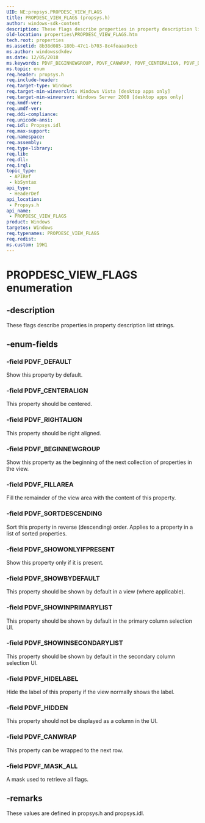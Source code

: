 ```yaml
---
UID: NE:propsys.PROPDESC_VIEW_FLAGS
title: PROPDESC_VIEW_FLAGS (propsys.h)
author: windows-sdk-content
description: These flags describe properties in property description list strings.
old-location: properties\PROPDESC_VIEW_FLAGS.htm
tech.root: properties
ms.assetid: 8b38d085-180b-47c1-b703-8c4feaaa9ccb
ms.author: windowssdkdev
ms.date: 12/05/2018
ms.keywords: PDVF_BEGINNEWGROUP, PDVF_CANWRAP, PDVF_CENTERALIGN, PDVF_DEFAULT, PDVF_FILLAREA, PDVF_HIDDEN, PDVF_HIDELABEL, PDVF_MASK_ALL, PDVF_RIGHTALIGN, PDVF_SHOWBYDEFAULT, PDVF_SHOWINPRIMARYLIST, PDVF_SHOWINSECONDARYLIST, PDVF_SHOWONLYIFPRESENT, PDVF_SORTDESCENDING, PROPDESC_VIEW_FLAGS, PROPDESC_VIEW_FLAGS enumeration [Windows Properties], properties.PROPDESC_VIEW_FLAGS, propsys/PDVF_BEGINNEWGROUP, propsys/PDVF_CANWRAP, propsys/PDVF_CENTERALIGN, propsys/PDVF_DEFAULT, propsys/PDVF_FILLAREA, propsys/PDVF_HIDDEN, propsys/PDVF_HIDELABEL, propsys/PDVF_MASK_ALL, propsys/PDVF_RIGHTALIGN, propsys/PDVF_SHOWBYDEFAULT, propsys/PDVF_SHOWINPRIMARYLIST, propsys/PDVF_SHOWINSECONDARYLIST, propsys/PDVF_SHOWONLYIFPRESENT, propsys/PDVF_SORTDESCENDING, propsys/PROPDESC_VIEW_FLAGS, shell.PROPDESC_VIEW_FLAGS, shell_PROPDESC_VIEW_FLAGS
ms.topic: enum
req.header: propsys.h
req.include-header: 
req.target-type: Windows
req.target-min-winverclnt: Windows Vista [desktop apps only]
req.target-min-winversvr: Windows Server 2008 [desktop apps only]
req.kmdf-ver: 
req.umdf-ver: 
req.ddi-compliance: 
req.unicode-ansi: 
req.idl: Propsys.idl
req.max-support: 
req.namespace: 
req.assembly: 
req.type-library: 
req.lib: 
req.dll: 
req.irql: 
topic_type:
 - APIRef
 - kbSyntax
api_type:
 - HeaderDef
api_location:
 - Propsys.h
api_name:
 - PROPDESC_VIEW_FLAGS
product: Windows
targetos: Windows
req.typenames: PROPDESC_VIEW_FLAGS
req.redist: 
ms.custom: 19H1
---
```


# PROPDESC_VIEW_FLAGS enumeration


## -description


These flags describe properties in property description list strings.


## -enum-fields




### -field PDVF_DEFAULT

Show this property by default.


### -field PDVF_CENTERALIGN

This property should be centered.


### -field PDVF_RIGHTALIGN

This property should be right aligned.


### -field PDVF_BEGINNEWGROUP

Show this property as the beginning of the next collection of properties in the view.


### -field PDVF_FILLAREA

Fill the remainder of the view area with the content of this property.


### -field PDVF_SORTDESCENDING

Sort this property in reverse (descending) order. Applies to a property in a list of sorted properties.


### -field PDVF_SHOWONLYIFPRESENT

Show this property only if it is present.


### -field PDVF_SHOWBYDEFAULT

This property should be shown by default in a view (where applicable).


### -field PDVF_SHOWINPRIMARYLIST

This property should be shown by default in the primary column selection UI.


### -field PDVF_SHOWINSECONDARYLIST

This property should be shown by default in the secondary column selection UI.


### -field PDVF_HIDELABEL

Hide the label of this property if the view normally shows the label.


### -field PDVF_HIDDEN

This property should not be displayed as a column in the UI.


### -field PDVF_CANWRAP

This property can be wrapped to the next row.


### -field PDVF_MASK_ALL

A mask used to retrieve all flags.


## -remarks



These values are defined in propsys.h and propsys.idl.



